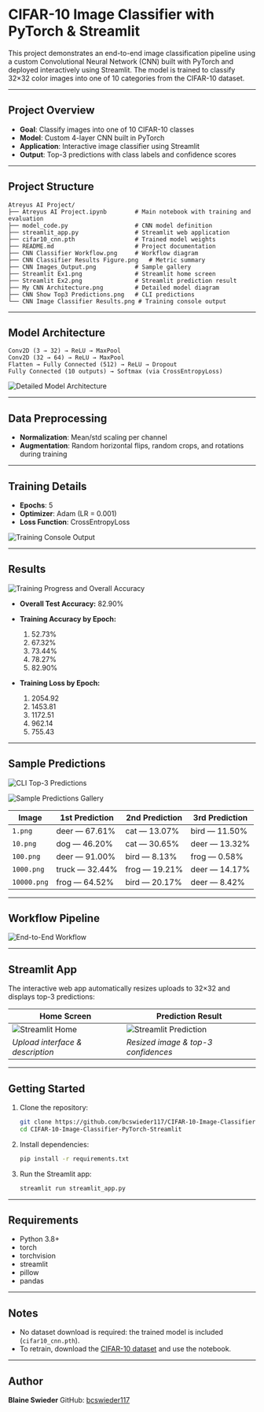 # CIFAR-10 Image Classifier with PyTorch & Streamlit

This project demonstrates an end-to-end image classification pipeline using a custom Convolutional Neural Network (CNN) built with PyTorch and deployed interactively using Streamlit. The model is trained to classify 32×32 color images into one of 10 categories from the CIFAR-10 dataset.

---

## Project Overview

* **Goal**: Classify images into one of 10 CIFAR-10 classes
* **Model**: Custom 4-layer CNN built in PyTorch
* **Application**: Interactive image classifier using Streamlit
* **Output**: Top-3 predictions with class labels and confidence scores

---

## Project Structure

```
Atreyus AI Project/
├── Atreyus AI Project.ipynb        # Main notebook with training and evaluation
├── model_code.py                   # CNN model definition
├── streamlit_app.py                # Streamlit web application
├── cifar10_cnn.pth                 # Trained model weights
├── README.md                       # Project documentation
├── CNN Classifier Workflow.png     # Workflow diagram
├── CNN Classifier Results Figure.png   # Metric summary
├── CNN Images_Output.png           # Sample gallery
├── Streamlit Ex1.png               # Streamlit home screen
├── Streamlit Ex2.png               # Streamlit prediction result
├── My CNN Architecture.png         # Detailed model diagram
├── CNN Show Top3 Predictions.png   # CLI predictions
└── CNN Image Classifier Results.png # Training console output
```

---

## Model Architecture

```
Conv2D (3 → 32) → ReLU → MaxPool
Conv2D (32 → 64) → ReLU → MaxPool
Flatten → Fully Connected (512) → ReLU → Dropout
Fully Connected (10 outputs) → Softmax (via CrossEntropyLoss)
```

![Detailed Model Architecture](./My%20CNN%20Architecture.png)

---

## Data Preprocessing

* **Normalization**: Mean/std scaling per channel
* **Augmentation**: Random horizontal flips, random crops, and rotations during training

---

## Training Details

* **Epochs**: 5
* **Optimizer**: Adam (LR = 0.001)
* **Loss Function**: CrossEntropyLoss

![Training Console Output](./CNN%20Image%20Classifier%20Results.png)

---

## Results

![Training Progress and Overall Accuracy](./CNN%20Classifier%20Results%20Figure.png)

* **Overall Test Accuracy:** 82.90%
* **Training Accuracy by Epoch:**

  1. 52.73%
  2. 67.32%
  3. 73.44%
  4. 78.27%
  5. 82.90%
* **Training Loss by Epoch:**

  1. 2054.92
  2. 1453.81
  3. 1172.51
  4. 962.14
  5. 755.43

---

## Sample Predictions

![CLI Top-3 Predictions](./CNN%20Show%20Top3%20Predictions.png)

![Sample Predictions Gallery](./CNN%20Images_Output.png)

| Image       | 1st Prediction | 2nd Prediction | 3rd Prediction |
| ----------- | -------------- | -------------- | -------------- |
| `1.png`     | deer — 67.61%  | cat — 13.07%   | bird — 11.50%  |
| `10.png`    | dog — 46.20%   | cat — 30.65%   | deer — 13.32%  |
| `100.png`   | deer — 91.00%  | bird — 8.13%   | frog — 0.58%   |
| `1000.png`  | truck — 32.44% | frog — 19.21%  | deer — 14.17%  |
| `10000.png` | frog — 64.52%  | bird — 20.17%  | deer — 8.42%   |

---

## Workflow Pipeline

![End-to-End Workflow](./CNN%20Classifier%20Workflow.png)

---

## Streamlit App

The interactive web app automatically resizes uploads to 32×32 and displays top-3 predictions:

| Home Screen                              | Prediction Result                              |
| ---------------------------------------- | ---------------------------------------------- |
| ![Streamlit Home](./Streamlit%20Ex1.png) | ![Streamlit Prediction](./Streamlit%20Ex2.png) |
| *Upload interface & description*         | *Resized image & top-3 confidences*            |

---

## Getting Started

1. Clone the repository:

   ```bash
   git clone https://github.com/bcswieder117/CIFAR-10-Image-Classifier-PyTorch-Streamlit.git
   cd CIFAR-10-Image-Classifier-PyTorch-Streamlit
   ```

2. Install dependencies:

   ```bash
   pip install -r requirements.txt
   ```

3. Run the Streamlit app:

   ```bash
   streamlit run streamlit_app.py
   ```

---

## Requirements

* Python 3.8+
* torch
* torchvision
* streamlit
* pillow
* pandas

---

## Notes

* No dataset download is required: the trained model is included (`cifar10_cnn.pth`).
* To retrain, download the [CIFAR-10 dataset](https://www.cs.toronto.edu/~kriz/cifar.html) and use the notebook.

---

## Author

**Blaine Swieder**
GitHub: [bcswieder117](https://github.com/bcswieder117)
